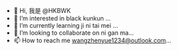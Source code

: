 - 👋 Hi, 我是  @HKBWK
- 👀 I’m interested in black kunkun ...
- 🌱 I’m currently learning ji ni tai mei ...
- 💞️ I’m looking to collaborate on ni gan ma...
- 📫 How to reach me wangzhenyue1234@outlook.com...

<!---
HKBWK/HKBWK is a ✨ special ✨ repository because its `README.md` (this file) appears on your GitHub profile.
You can click the Preview link to take a look at your changes.
--->
